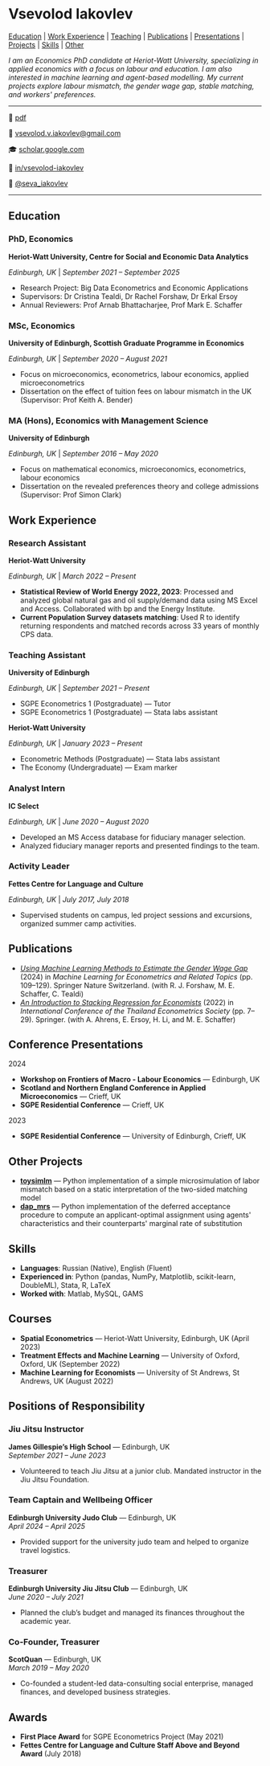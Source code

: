 # Vsevolod Iakovlev
[Education](#education) | [Work Experience](#work-experience) | [Teaching](#teaching-assistant ) | [Publications](#publications) | [Presentations](#conference-presentations) | [Projects](#other-projects) | [Skills](#skills)  | [Other](#courses)

*I am an Economics PhD candidate at Heriot-Watt University, specializing in applied economics with a focus on labour and education. I am also interested in machine learning and agent-based modelling. My current projects explore labour mismatch, the gender wage gap, stable matching, and workers' preferences.*

---

:page_facing_up: [pdf](./cv_vsevolod_iakovlev.pdf)

:email: [vsevolod.v.iakovlev@gmail.com](mailto:vsevolod.v.iakovlev@gmail.com)

:mortar_board: [scholar.google.com](https://scholar.google.com/citations?user=PhEW2foAAAAJ&hl=en)

:necktie: [in/vsevolod-iakovlev](https://www.linkedin.com/in/vsevolod-iakovlev/)

:speech_balloon: [@seva_iakovlev](https://x.com/seva_iakovlev)

---

## Education  

### PhD, Economics  
**Heriot-Watt University, Centre for Social and Economic Data Analytics**

*Edinburgh, UK* | *September 2021 – September 2025*  
- Research Project: Big Data Econometrics and Economic Applications  
- Supervisors: Dr Cristina Tealdi, Dr Rachel Forshaw, Dr Erkal Ersoy  
- Annual Reviewers: Prof Arnab Bhattacharjee, Prof Mark E. Schaffer  

### MSc, Economics  
**University of Edinburgh, Scottish Graduate Programme in Economics**

*Edinburgh, UK* | *September 2020 – August 2021*  
- Focus on microeconomics, econometrics, labour economics, applied microeconometrics  
- Dissertation on the effect of tuition fees on labour mismatch in the UK (Supervisor: Prof Keith A. Bender)  

### MA (Hons), Economics with Management Science  
**University of Edinburgh** 

*Edinburgh, UK* | *September 2016 – May 2020*  
- Focus on mathematical economics, microeconomics, econometrics, labour economics  
- Dissertation on the revealed preferences theory and college admissions (Supervisor: Prof Simon Clark)  

## Work Experience  

### Research Assistant  
**Heriot-Watt University**

*Edinburgh, UK* | *March 2022 – Present*  
- **Statistical Review of World Energy 2022, 2023**: Processed and analyzed global natural gas and oil supply/demand data using MS Excel and Access. Collaborated with bp and the Energy Institute.  
- **Current Population Survey datasets matching**: Used R to identify returning respondents and matched records across 33 years of monthly CPS data.  

### Teaching Assistant  
**University of Edinburgh**

*Edinburgh, UK* | *September 2021 – Present*  
- SGPE Econometrics 1 (Postgraduate) — Tutor  
- SGPE Econometrics 1 (Postgraduate) — Stata labs assistant

**Heriot-Watt University**

*Edinburgh, UK* | *January 2023 – Present*
- Econometric Methods (Postgraduate) — Stata labs assistant
- The Economy (Undergraduate) — Exam marker

### Analyst Intern  
**IC Select**

*Edinburgh, UK* | *June 2020 – August 2020*  
- Developed an MS Access database for fiduciary manager selection.  
- Analyzed fiduciary manager reports and presented findings to the team.  

### Activity Leader  
**Fettes Centre for Language and Culture**

*Edinburgh, UK* | *July 2017, July 2018*  
- Supervised students on campus, led project sessions and excursions, organized summer camp activities.  

## Publications  

- [*Using Machine Learning Methods to Estimate the Gender Wage Gap*](https://link.springer.com/chapter/10.1007/978-3-031-43601-7_6) (2024) in *Machine Learning for Econometrics and Related Topics* (pp. 109–129). Springer Nature Switzerland. (with R. J. Forshaw, M. E. Schaffer, C. Tealdi)
- [*An Introduction to Stacking Regression for Economists*](https://link.springer.com/chapter/10.1007/978-3-030-97273-8_2) (2022) in *International Conference of the Thailand Econometrics Society* (pp. 7–29). Springer. (with A. Ahrens, E. Ersoy, H. Li, and M. E. Schaffer)  

## Conference Presentations  

2024
- **Workshop on Frontiers of Macro - Labour Economics** — Edinburgh, UK
- **Scotland and Northern England Conference in Applied Microeconomics** — Crieff, UK  
- **SGPE Residential Conference** — Crieff, UK

2023
- **SGPE Residential Conference** — University of Edinburgh, Crieff, UK

## Other Projects

- [**toysimlm**](https://github.com/vsevolodiakovlev/toysimlm) — Python implementation of a simple microsimulation of labor mismatch based on a static interpretation of the two-sided matching model  
- [**dap\_mrs**](https://github.com/vsevolodiakovlev/dap_mrs) — Python implementation of the deferred acceptance procedure to compute an applicant-optimal assignment using agents' characteristics and their counterparts' marginal rate of substitution


## Skills  

- **Languages**: Russian (Native), English (Fluent)  
- **Experienced in**: Python (pandas, NumPy, Matplotlib, scikit-learn, DoubleML), Stata, R, LaTeX  
- **Worked with**: Matlab, MySQL, GAMS  

## Courses  

- **Spatial Econometrics** — Heriot-Watt University, Edinburgh, UK (April 2023)  
- **Treatment Effects and Machine Learning** — University of Oxford, Oxford, UK (September 2022)  
- **Machine Learning for Economists** — University of St Andrews, St Andrews, UK (August 2022)  

## Positions of Responsibility  

### Jiu Jitsu Instructor  
**James Gillespie’s High School** — Edinburgh, UK  
*September 2021 – June 2023*  
- Volunteered to teach Jiu Jitsu at a junior club. Mandated instructor in the Jiu Jitsu Foundation.  

### Team Captain and Wellbeing Officer  
**Edinburgh University Judo Club** — Edinburgh, UK  
*April 2024 – April 2025*  
- Provided support for the university judo team and helped to organize travel logistics.  

### Treasurer  
**Edinburgh University Jiu Jitsu Club** — Edinburgh, UK  
*June 2020 – July 2021*  
- Planned the club’s budget and managed its finances throughout the academic year.  

### Co-Founder, Treasurer  
**ScotQuan** — Edinburgh, UK  
*March 2019 – May 2020*  
- Co-founded a student-led data-consulting social enterprise, managed finances, and developed business strategies.  

## Awards  

- **First Place Award** for SGPE Econometrics Project (May 2021)  
- **Fettes Centre for Language and Culture Staff Above and Beyond Award** (July 2018)  
